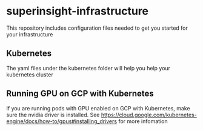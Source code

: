 # superinsight-infrastructure
This repository includes configuration files needed to get you started for your infrastructure

## Kubernetes
The yaml files under the kubernetes folder will help you help your kubernetes cluster


## Running GPU on GCP with Kubernetes
If you are running pods with GPU enabled on GCP with Kubernetes, make sure the nvidia driver is installed.
See https://cloud.google.com/kubernetes-engine/docs/how-to/gpus#installing_drivers for more infomation